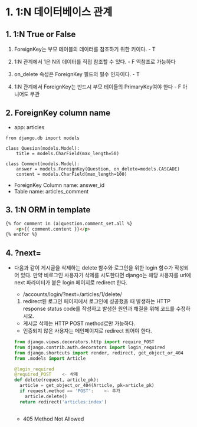 # 1. 1:N 데이터베이스 관계

## 1. 1:N True or False

1) ForeignKey는 부모 테이블의 데이터를 참조하기 위한 키이다. - T

2) 1:N 관계에서 1은 N의 데이터를 직접 참조할 수 있다. - F 역참조로 가능하다

3) on_delete 속성은 ForeignKey 필드의 필수 인자이다. - T

4) 1:N 관계에서 ForeignKey는 반드시 부모 테이들의 PrimaryKey여야 한다 - F 아니어도 무관



## 2. ForeignKey column name

- app: articles

```pyhton
from django.db import models

class Quesion(models.Model):
	title = models.CharField(max_length=50)
	
class Comment(models.Model):
	answer = models.ForeignKey(Question, on_delete=models.CASCADE)
	content = models.CharField(max_length=100)
```

- ForeignKey Column name: answer_id
- Table name: articles_comment



## 3. 1:N ORM in template

```html
{% for comment in (a)question.comment_set.all %}
	<p>{{ comment.content }}</p>
{% endfor %}
```



## 4. ?next=

- 다음과 같이 게시글을 삭제하는 delete 함수와 로그인을 위한 login 함수가 작성되어 있다. 만약 비로그인 사용자가 삭제를 시도한다면 django는 해당 사용자를 url에 next 파라미터가 붙은 login 페이지로 redirect 한다.

  - /accounts/login/?next=/articles/1/delete/

  

  1) redirect된 로그인 페이지에서 로그인에 성공했을 때 발생하는 HTTP response status code를 작성하고 발생한 원인과 해결을 위해 코드를 수정하시오.

  - 게시글 삭제는 HTTP POST method로만 가능하다.
  - 인증되지 않은 사용자는 메인페이지로 redirect 되어야 한다.

  ```python
  from django.views.decorators.http import require_POST
  from django.contrib.auth.decorators import login_required
  from django.shortcuts import render, redirect, get_object_or_404
  from .models import Article
  
  @login_required
  @required_POST	<- 삭제
  def delete(request, article_pk):
    article = get_object_or_404(Article, pk=article_pk)
    if request.method == 'POST':	<- 추가
      article.delete()
    return redirect('articles:index')
      
  ```

  - 405 Method Not Allowed